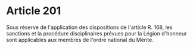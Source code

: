 # Article 201

Sous réserve de l'application des dispositions de l'article R. 168, les sanctions et la procédure disciplinaires prévues pour
la Légion d'honneur sont applicables aux membres de l'ordre national du Mérite.

